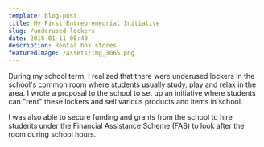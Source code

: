 ```yaml
---
template: blog-post
title: My First Entrepreneurial Initiative
slug: /underused-lockers
date: 2018-01-11 08:40
description: Rental box stores
featuredImage: /assets/img_3065.png
---
```

During my school term, I realized that there were underused lockers in the school's common room where students usually study, play and relax in the area. I wrote a proposal to the school to set up an initiative where students can "rent" these lockers and sell various products and items in school.

I was also able to secure funding and grants from the school to hire students under the Financial Assistance Scheme (FAS) to look after the room during school hours.
